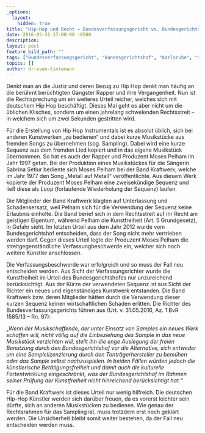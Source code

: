 ```yaml
---
_options:
  layout:
    hidden: true
title: "Hip-Hop und Recht – Bundesverfassungsgericht vs. Bundesgerichtshof – Thema: Sampling"
date: 2016-05-31 17:00:00 -0500
description:
layout: post
feature_bild_path: ""
tags: ["Bundesverfassungsgericht", "Bundesgerichtshof", "Karlsruhe", "Sampling", "Urteil", "Verfassungsbeschwerde", "Urheberrecht"]
topics: []
author: dr-sven-tintemann
---
```


Denkt man an die Justiz und deren Bezug zu Hip Hop denkt man häufig an die berühmt berüchtigten Gangster Rapper und ihre Vergangenheit. Nun ist die Rechtsprechung um ein weiteres Urteil reicher, welches sich mit deutschem Hip Hop beschäftigt. Dieses Mal geht es aber nicht um die üblichen Klisches, sondern um einen jahrelang schwelenden Rechtsstreit – in welchem sich um zwei Sekunden gestritten wird.

Für die Erstellung von Hip Hop Instrumentals ist es absolut üblich, sich bei anderen Kunstwerken „zu bedienen“ und dabei kurze Musikstücke aus fremden Songs zu übernehmen (sog. Sampling). Dabei wird eine kurze Sequenz aus dem fremden Lied kopiert und in das eigene Musikstück übernommen. So hat es auch der Rapper und Produzent Moses Pelham im Jahr 1997 getan. Bei der Produktion eines Musikstückes für die Sängerin Sabrina Setlur bediente sich Moses Pelham bei der Band Kraftwerk, welche im Jahr 1977 den Song „Metall auf Metall“ veröffentlichte. Aus diesem Werk kopierte der Produzent Moses Pelham eine zweisekündige Sequenz und ließ diese als Loop (forlaufende Wiederholung der Sequenz) laufen.

Die Mitglieder der Band Kraftwerk klagten auf Unterlassung und Schadensersatz, weil Pelham sich für die Verwendung der Sequenz keine Erlaubnis einholte. Die Band berief sich in dem Rechtsstreit auf ihr Recht am geistigen Eigentum, während Pelham die Kunstfreiheit (Art. 5 Grundgesetz), in Gefahr sieht. Im letzten Urteil aus dem Jahr 2012 wurde vom Bundesgerichtshof entscheiden, dass der Song nicht mehr vertrieben werden darf. Gegen dieses Urteil legte der Produzent Moses Pelham die streitgegenständliche Verfassungbeschwerde ein, welcher sich noch weitere Künstler anschlossen.

Die Verfassungsbeschwerde war erfolgreich und so muss der Fall neu entscheiden werden. Aus Sicht der Verfassungsrichter wurde die Kunstfreiheit im Urteil des Bundesgerichtshofes nur unzureichend berücksichtigt. Aus der Kürze der verwendeten Sequenz ist aus Sicht der Richter ein neues und eigenständiges Kunstwerk entstanden. Die Band Kraftwerk bzw. deren Mitglieder hätten durch die Verwendung dieser kurzen Sequenz keinen wirtschaftlichen Schaden erlitten. Die Richter des Bundesverfassungsgerichts führen aus (Urt. v. 31.05.2016, Az. 1 BvR 1585/13 – Rn. 97):

_„Wenn der Musikschaffende, der unter Einsatz von Samples ein neues Werk schaffen will, nicht völlig auf die Einbeziehung des Sample in das neue Musikstück verzichten will, stellt ihn die enge Auslegung der freien Benutzung durch den Bundesgerichtshof vor die Alternative, sich entweder um eine Samplelizenzierung durch den Tonträgerhersteller zu bemühen oder das Sample selbst nachzuspielen. In beiden Fällen würden jedoch die künstlerische Betätigungsfreiheit und damit auch die kulturelle Fortentwicklung eingeschränkt, was der Bundesgerichtshof im Rahmen seiner Prüfung der Kunstfreiheit nicht hinreichend berücksichtigt hat.“_

Für die Band Kraftwerk ist dieses Urteil nur wenig hilfreich. Die deutschen Hip-Hop Künstler werden sich darüber freuen, da es vorerst leichter sein dürfte, sich an anderen Musikstücken zu bedienen. Wie genau der Rechtsrahmen für das Sampling ist, muss trotzdem erst noch geklärt werden. Die Unsicherheit bleibt somit weiter bestehen, da der Fall neu entscheiden werden muss.

